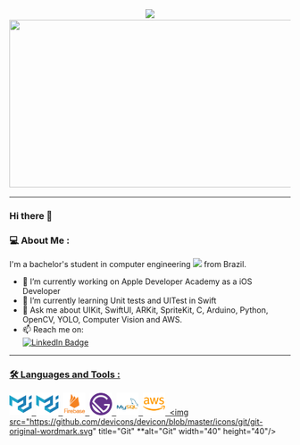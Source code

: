 <div id="header" align="center">
  <img src="https://media.giphy.com/media/qEqiI3Oq7vBkoE236M/giphy.gif" width="100"/>
    <div align="center">
  <img src="https://media.giphy.com/media/dWesBcTLavkZuG35MI/giphy.gif" width="600" height="300"/>
</div>
</div>

---
  
### Hi there 👋
  
### 💻 About Me :
  I'm a bachelor's student in computer engineering <img src="https://media.giphy.com/media/WUlplcMpOCEmTGBtBW/giphy.gif" width="30"> from Brazil.
  
- 🔭 I’m currently working on Apple Developer Academy as a iOS Developer
- 🌱 I’m currently learning Unit tests and UITest in Swift
- 💬 Ask me about UIKit, SwiftUI, ARKit, SpriteKit, C, Arduino, Python, OpenCV, YOLO, Computer Vision and AWS.
- 📫 Reach me on: 
  <div id="badges">
  <a href="https://www.linkedin.com/in/marceloharaujo/">
  <img src="https://img.shields.io/badge/LinkedIn-blue?style=for-the-badge&logo=linkedin&logoColor=white" alt="LinkedIn Badge"/>
</div>

---

### :hammer_and_wrench: Languages and Tools :
<div>

 <img src="https://github.com/devicons/devicon/blob/master/icons/materialui/materialui-original.svg" title="Material UI" alt="Material UI" width="40" height="40"/>&nbsp;
  <img src="https://github.com/devicons/devicon/blob/master/icons/materialui/materialui-original.svg" title="Material UI" alt="Material UI" width="40" height="40"/>&nbsp;
  <img src="https://github.com/devicons/devicon/blob/master/icons/firebase/firebase-plain-wordmark.svg" title="Firebase" alt="Firebase" width="40" height="40"/>&nbsp;
  <img src="https://github.com/devicons/devicon/blob/master/icons/gatsby/gatsby-original.svg" title="Gatsby"  alt="Gatsby" width="40" height="40"/>&nbsp;
  <img src="https://github.com/devicons/devicon/blob/master/icons/mysql/mysql-original-wordmark.svg" title="MySQL"  alt="MySQL" width="40" height="40"/>&nbsp;
  <img src="https://github.com/devicons/devicon/blob/master/icons/amazonwebservices/amazonwebservices-plain-wordmark.svg" title="AWS" alt="AWS" width="40" height="40"/>&nbsp;
  <img src="https://github.com/devicons/devicon/blob/master/icons/git/git-original-wordmark.svg" title="Git" **alt="Git" width="40" height="40"/>
</div>
